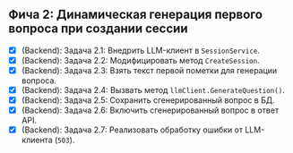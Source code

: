 ## Фича 2: Динамическая генерация первого вопроса при создании сессии
- [x] (Backend): Задача 2.1: Внедрить LLM-клиент в `SessionService`.
- [x] (Backend): Задача 2.2: Модифицировать метод `CreateSession`.
- [x] (Backend): Задача 2.3: Взять текст первой пометки для генерации вопроса.
- [x] (Backend): Задача 2.4: Вызвать метод `llmClient.GenerateQuestion()`.
- [x] (Backend): Задача 2.5: Сохранить сгенерированный вопрос в БД.
- [x] (Backend): Задача 2.6: Включить сгенерированный вопрос в ответ API.
- [x] (Backend): Задача 2.7: Реализовать обработку ошибки от LLM-клиента (`503`).